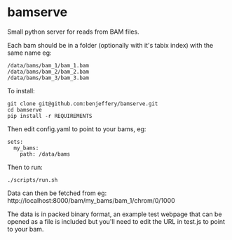 # bamserve

Small python server for reads from BAM files.

Each bam should be in a folder (optionally with it's tabix index) with the same name
eg:
  
    /data/bams/bam_1/bam_1.bam
    /data/bams/bam_2/bam_2.bam
    /data/bams/bam_3/bam_3.bam


To install:
  
    git clone git@github.com:benjeffery/bamserve.git
    cd bamserve
    pip install -r REQUIREMENTS
  
Then edit config.yaml to point to your bams, eg:

    sets:
      my_bams:
        path: /data/bams
 
 Then to run:

    ./scripts/run.sh
  
Data can then be fetched from eg:
http://localhost:8000/bam/my_bams/bam_1/chrom/0/1000

The data is in packed binary format, an example test webpage that can be opened as a file is included but you'll need to edit the URL in test.js to point to your bam.



